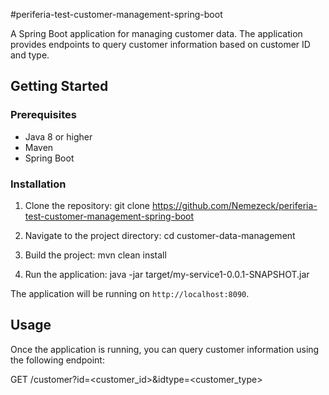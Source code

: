 #periferia-test-customer-management-spring-boot

A Spring Boot application for managing customer data. The application provides endpoints to query customer information based on customer ID and type.

## Getting Started

### Prerequisites

- Java 8 or higher
- Maven
- Spring Boot

### Installation

1. Clone the repository:
git clone https://github.com/Nemezeck/periferia-test-customer-management-spring-boot

2. Navigate to the project directory:
cd customer-data-management
3. Build the project:
mvn clean install
4. Run the application:
java -jar target/my-service1-0.0.1-SNAPSHOT.jar

The application will be running on `http://localhost:8090`.

## Usage

Once the application is running, you can query customer information using the following endpoint:

GET /customer?id=<customer_id>&idtype=<customer_type>
